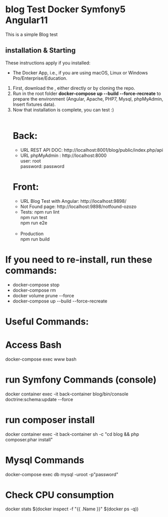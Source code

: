 # blog Test Docker Symfony5 Angular11

This is a simple Blog test 

## installation & Starting 
These instructions apply if you installed:
  - The Docker App, i.e., if you are using macOS, Linux or Windows Pro/Enterprise/Education.
  
1. First, download the , either directly or by cloning the repo.
1. Run in the root folder **docker-compose up --build --force-recreate** to prepare the environment (Angular, Apache, PHP7, Mysql, phpMyAdmin, Insert fixtures data).
1. Now that installation is complete, you can test :)<br><br>
    # Back:<br>
     - URL REST API DOC: http://localhost:8001/blog/public/index.php/api<br>
     - URL phpMyAdmin : http://localhost:8000 
         <br> user: root 
         <br> password: password  <br>   
   # Front:  <br>
     - URL Blog Test with Angular: http://localhost:9898/<br>
     - Not Found page: http://localhost:9898/notfound-ozozo<br>
     - Tests: 
         npm run lint<br>
         npm run test<br>
         npm run e2e<br><br>
      - Production<br>
         npm run build    
         
     
 # If you need to re-install, run these commands:
 -  docker-compose stop    <br>
 -  docker-compose rm    <br>
 -  docker volume prune --force  <br>
 -  docker-compose up --build --force-recreate 

 
# Useful Commands:
# Access Bash<br>
  docker-compose exec www bash
# run Symfony Commands (console)
  docker container exec -it back-container blog/bin/console doctrine:schema:update --force <br>
# run composer install<br>
  docker container exec -it back-container sh -c "cd blog && php composer.phar install"
# Mysql Commands
 docker-compose exec db mysql -uroot -p"password"
 # Check CPU consumption
 docker stats $(docker inspect -f "{{ .Name }}" $(docker ps -q))
